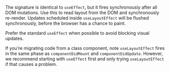 The signature is identical to `useEffect`, but it fires synchronously after all DOM mutations. Use this to read layout
from the DOM and synchronously re-render. Updates scheduled inside `useLayoutEffect` will be flushed synchronously,
before the browser has a chance to paint.

Prefer the standard `useEffect` when possible to avoid blocking visual updates.

If you’re migrating code from a class component, note `useLayoutEffect` fires in the same phase as `componentDidMount`
and `componentDidUpdate`. However, we recommend starting with `useEffect` first and only trying `useLayoutEffect` if
that causes a problem.

